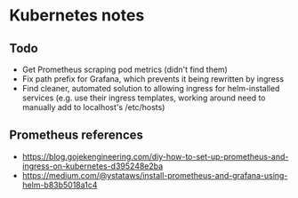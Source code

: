 # Kubernetes notes

## Todo

* Get Prometheus scraping pod metrics (didn't find them)
* Fix path prefix for Grafana, which prevents it being rewritten by ingress
* Find cleaner, automated solution to allowing ingress for helm-installed services (e.g. use their ingress templates, working around need to manually add to localhost's /etc/hosts)

## Prometheus references

* <https://blog.gojekengineering.com/diy-how-to-set-up-prometheus-and-ingress-on-kubernetes-d395248e2ba>
* <https://medium.com/@ystataws/install-prometheus-and-grafana-using-helm-b83b5018a1c4>
